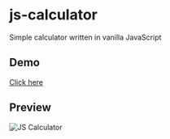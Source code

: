 # js-calculator
Simple calculator written in vanilla JavaScript

## Demo
[Click here](https://codepen.io/mpsinghk/full/eYKxyJP)

## Preview
![JS Calculator](https://github.com/mpsinghk/js-calculator/blob/main/assets/calculator.png.jpg?raw=true)
